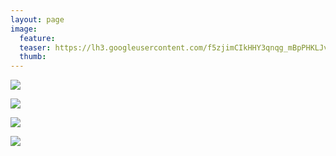 ```yaml
---
layout: page
image:
  feature:
  teaser: https://lh3.googleusercontent.com/f5zjimCIkHHY3qnqg_mBpPHKLJv9cOzOmltO7ZNymSI=w245
  thumb:
---
```


[![](https://lh3.googleusercontent.com/qHYDm5Pgxn0P9UfgHhvuY9Ajjp_mNsZgcP1G2_Zk20A=w800)](https://lh3.googleusercontent.com/qHYDm5Pgxn0P9UfgHhvuY9Ajjp_mNsZgcP1G2_Zk20A=s0)

[![](https://lh3.googleusercontent.com/2Ymmw2QBAqnWeHerrcY4_pKtTjn98EUTtuTECbQeuiI=w800)](https://lh3.googleusercontent.com/2Ymmw2QBAqnWeHerrcY4_pKtTjn98EUTtuTECbQeuiI=s0)

[![](https://lh3.googleusercontent.com/q1sCLDPHnBONauNbAek8e8SQXACUuApAWdKPk1tUz10=w800)](https://lh3.googleusercontent.com/q1sCLDPHnBONauNbAek8e8SQXACUuApAWdKPk1tUz10=s0)

[![](https://lh3.googleusercontent.com/TRIQtlVwvsJnEUH9NfcrwPyYf4-ouVejpJxqD2p5JFY=w800)](https://lh3.googleusercontent.com/TRIQtlVwvsJnEUH9NfcrwPyYf4-ouVejpJxqD2p5JFY=s0)
